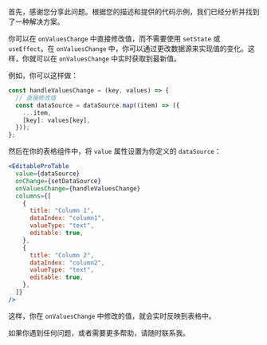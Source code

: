 首先，感谢您分享此问题。根据您的描述和提供的代码示例，我们已经分析并找到了一种解决方案。

你可以在 `onValuesChange` 中直接修改值，而不需要使用 `setState` 或 `useEffect`。在 `onValuesChange` 中，你可以通过更改数据源来实现值的变化。这样，你就可以在 `onValuesChange` 中实时获取到最新值。

例如，你可以这样做：

```jsx
const handleValuesChange = (key, values) => {
  // 直接修改值
  const dataSource = dataSource.map((item) => ({
    ...item,
    [key]: values[key],
  }));
};
```

然后在你的表格组件中，将 `value` 属性设置为你定义的 `dataSource`：

```jsx
<EditableProTable
  value={dataSource}
  onChange={setDataSource}
  onValuesChange={handleValuesChange}
  columns={[
    {
      title: "Column 1",
      dataIndex: "column1",
      valueType: "text",
      editable: true,
    },
    {
      title: "Column 2",
      dataIndex: "column2",
      valueType: "text",
      editable: true,
    },
  ]}
/>
```

这样，你在 `onValuesChange` 中修改的值，就会实时反映到表格中。

如果你遇到任何问题，或者需要更多帮助，请随时联系我。
